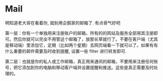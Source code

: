 # Mail

明知道老大哥在看着你, 就别用企鹅家的邮箱了. 有点骨气好吧


第一层：你有一个单独用来注册账户的邮箱，所有的的网站及服务全部用其注册即可。然后你就可以完全不用管这个邮箱了，放那长草就行了。不要在客户端（尤其是移动端）里添加它，定期（比如两个星期）去网页端看一下就可以了。如果有有什么重要的邮件需要及时收到提醒, 设置一些 filter 进行转发即可.


第二层：也就是你的私人或工作邮箱，真正用来通讯的邮箱，不要用来注册任何账号，把它添加到你的电脑和移动客户端并设置提醒和推送。这些是真正需要及时处理的。
